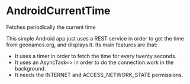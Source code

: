 # AndroidCurrentTime
Fetches periodically the current time

This simple Android app just uses a REST service in order to get the time from geonames.org, and displays it. Its main features are that:
- It uses a timer in order to fetch the time for every twenty seconds.
- It uses an AsyncTask<> in order to do the connection work in the background.
- It needs the INTERNET and ACCESS_NETWORK_STATE permissions.
